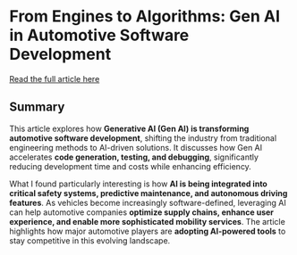 # From Engines to Algorithms: Gen AI in Automotive Software Development

[Read the full article here](https://www.mckinsey.com/features/mckinsey-center-for-future-mobility/our-insights/from-engines-to-algorithms-gen-ai-in-automotive-software-development)

## Summary

This article explores how **Generative AI (Gen AI) is transforming automotive software development**, shifting the industry from traditional engineering methods to AI-driven solutions. It discusses how Gen AI accelerates **code generation, testing, and debugging**, significantly reducing development time and costs while enhancing efficiency. 

What I found particularly interesting is how **AI is being integrated into critical safety systems, predictive maintenance, and autonomous driving features**. As vehicles become increasingly software-defined, leveraging AI can help automotive companies **optimize supply chains, enhance user experience, and enable more sophisticated mobility services**. The article highlights how major automotive players are **adopting AI-powered tools** to stay competitive in this evolving landscape.

